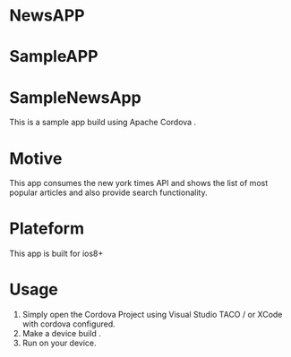 # NewsAPP

# SampleAPP


# SampleNewsApp
This is a sample app build using Apache Cordova .

# Motive

This app consumes the new york times API and shows the list of most popular articles and also provide search functionality.

# Plateform

This app is built for ios8+

# Usage

1. Simply open the Cordova Project using Visual Studio TACO / or XCode with cordova configured.
2. Make a device build .
3. Run on your device.

